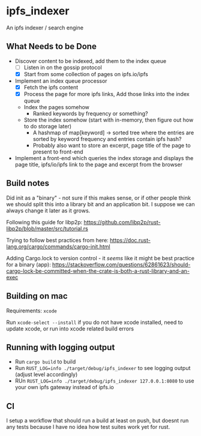 # ipfs_indexer
An ipfs indexer / search engine

## What Needs to be Done
- Discover content to be indexed, add them to the index queue
  - [ ] Listen in on the gossip protocol
  - [X] Start from some collection of pages on ipfs.io/ipfs
- Implement an index queue processor
  - [X] Fetch the ipfs content
  - [X] Process the page for more ipfs links, Add those links into the index queue
  - Index the pages somehow
    - Ranked keywords by frequency or something?
  - Store the index somehow (start with in-memory, then figure out how to do storage later)
    - A hashmap of map[keyword] -> sorted tree where the entries are sorted by keyword frequency and entries contain ipfs hash?
    - Probably also want to store an excerpt, page title of the page to present to front-end
- Implement a front-end which queries the index storage and displays the page title, ipfs/io/ipfs link to the page and excerpt
  from the browser

## Build notes
Did init as a "binary" - not sure if this makes sense, or if other people think we should split this into a library
bit and an application bit. I suppose we can always change it later as it grows.

Following this guide for libp2p:
https://github.com/libp2p/rust-libp2p/blob/master/src/tutorial.rs

Trying to follow best practices from here:
https://doc.rust-lang.org/cargo/commands/cargo-init.html

Adding Cargo.lock to version control - it *seems* like it might be best practice for a binary (app):
https://stackoverflow.com/questions/62861623/should-cargo-lock-be-committed-when-the-crate-is-both-a-rust-library-and-an-exec

## Building on mac

Requirements: `xcode`

Run `xcode-select --install` if you do not have xcode installed, need to update xcode, or run into xcode related build errors

## Running with logging output
- Run `cargo build` to build
- Run `RUST_LOG=info ./target/debug/ipfs_indexer` to see logging output (adjust level accordingly)
- RUn `RUST_LOG=info ./target/debug/ipfs_indexer 127.0.0.1:8080` to use your own ipfs gateway instead of ipfs.io

## CI
I setup a workflow that should run a build at least on push, but doesnt run any tests because I have no idea how test
suites work yet for rust.